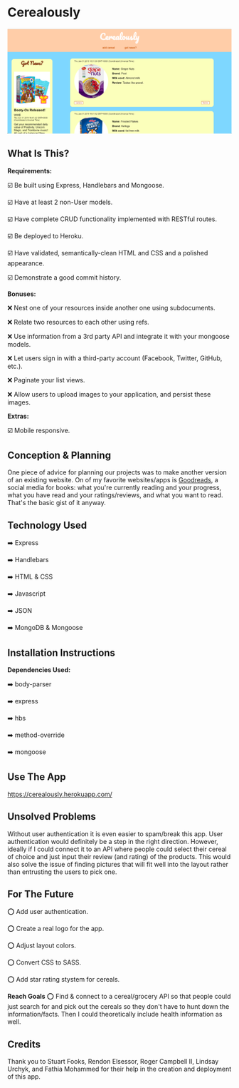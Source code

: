 # Cerealously

![ScreenShot](./planning/cereal_screenshot.png)

## What Is This?

__Requirements:__

:ballot_box_with_check: Be built using Express, Handlebars and Mongoose.

:ballot_box_with_check: Have at least 2 non-User models.

:ballot_box_with_check: Have complete CRUD functionality implemented with RESTful routes.

:ballot_box_with_check: Be deployed to Heroku.

:ballot_box_with_check: Have validated, semantically-clean HTML and CSS and a polished appearance.

:ballot_box_with_check: Demonstrate a good commit history.


__Bonuses:__

:x: Nest one of your resources inside another one using subdocuments.

:x: Relate two resources to each other using refs.

:x: Use information from a 3rd party API and integrate it with your mongoose models.

:x: Let users sign in with a third-party account (Facebook, Twitter, GitHub, etc.).

:x: Paginate your list views.

:x: Allow users to upload images to your application, and persist these images.


__Extras:__

:ballot_box_with_check: Mobile responsive.

## Conception & Planning

One piece of advice for planning our projects was to make another version of an existing website. On of my favorite websites/apps is <a href="https://www.goodreads.com/">Goodreads</a>, a social media for books: what you're currently reading and your progress, what you have read and your ratings/reviews, and what you want to read. That's the basic gist of it anyway.

## Technology Used
:arrow_right: Express

:arrow_right: Handlebars

:arrow_right: HTML & CSS

:arrow_right: Javascript

:arrow_right: JSON

:arrow_right: MongoDB & Mongoose


## Installation Instructions
__Dependencies Used:__

:arrow_right: body-parser

:arrow_right: express

:arrow_right: hbs

:arrow_right: method-override

:arrow_right: mongoose

## Use The App
https://cerealously.herokuapp.com/

## Unsolved Problems
Without user authentication it is even easier to spam/break this app. User authentication would definitely be a step in the right direction. However, ideally if I could connect it to an API where people could select their cereal of choice and just input their review (and rating) of the products. This would also solve the issue of finding pictures that will fit well into the layout rather than entrusting the users to pick one.

## For The Future
:o: Add user authentication.

:o: Create a real logo for the app.

:o: Adjust layout colors.

:o: Convert CSS to SASS.

:o: Add star rating stystem for cereals.

__Reach Goals__
:o: Find & connect to a cereal/grocery API so that people could just search for and pick out the cereals so they don't have to hunt down the information/facts. Then I could theoretically include health information as well.

## Credits
Thank you to Stuart Fooks, Rendon Elsessor, Roger Campbell II, Lindsay Urchyk, and Fathia Mohammed for their help in the creation and deployment of this app.